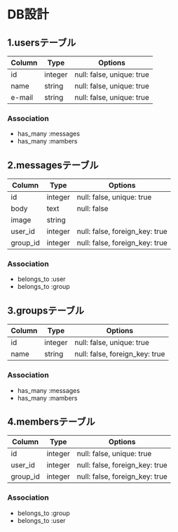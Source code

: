 # DB設計

## 1.usersテーブル

|Column|Type|Options|
|------|----|-------|
|id|integer|null: false, unique: true|
|name|string|null: false, unique: true|
|e-mail|string|null: false, unique: true|

### Association
- has_many :messages
- has_many :mambers

## 2.messagesテーブル

|Column|Type|Options|
|------|----|-------|
|id|integer|null: false, unique: true|
|body|text|null: false|
|image|string||
|user_id|integer|null: false, foreign_key: true|
|group_id|integer|null: false, foreign_key: true|

### Association
- belongs_to :user
- belongs_to :group

## 3.groupsテーブル

|Column|Type|Options|
|------|----|-------|
|id|integer|null: false, unique: true|
|name|string|null: false, foreign_key: true|

### Association
- has_many :messages
- has_many :mambers

## 4.membersテーブル

|Column|Type|Options|
|------|----|-------|
|id|integer|null: false, unique: true|
|user_id|integer|null: false, foreign_key: true|
|group_id|integer|null: false, foreign_key: true|

### Association
- belongs_to :group
- belongs_to :user
